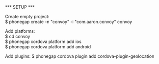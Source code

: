 *** SETUP ***

Create empty project:  
$ phonegap create -n "convoy" -i "com.aaron.convoy" convoy  

Add platforms:  
$ cd convoy  
$ phonegap cordova platform add ios  
$ phonegap cordova platform add android  

Add plugins:
$ phonegap cordova plugin add cordova-plugin-geolocation